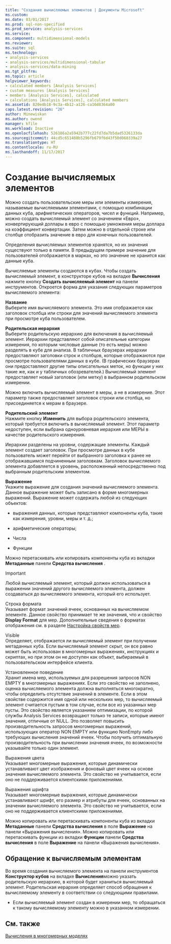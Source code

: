```yaml
---
title: "Создание вычисляемых элементов | Документы Microsoft"
ms.custom: 
ms.date: 03/01/2017
ms.prod: sql-non-specified
ms.prod_service: analysis-services
ms.service: 
ms.component: multidimensional-models
ms.reviewer: 
ms.suite: sql
ms.technology:
- analysis-services
- analysis-services/multidimensional-tabular
- analysis-services/data-mining
ms.tgt_pltfrm: 
ms.topic: article
helpviewer_keywords:
- calculated members [Analysis Services]
- custom measures [Analysis Services]
- members [Analysis Services], calculated
- calculations [Analysis Services], calculated members
ms.assetid: 820e4b18-9c3a-4b12-a126-ca16d8364a00
caps.latest.revision: "26"
author: Minewiskan
ms.author: owend
manager: kfile
ms.workload: Inactive
ms.openlocfilehash: 526186a2a5942b777c22fd7da7b5dad5326133da
ms.sourcegitcommit: 44cd5c651488b5296fb679f6d43f50d068339a27
ms.translationtype: HT
ms.contentlocale: ru-RU
ms.lasthandoff: 11/17/2017
---
```

# <a name="create-calculated-members"></a>Создание вычисляемых элементов
  Можно создать пользовательские меры или элементы измерения, называемые вычисляемыми элементами, с помощью комбинации данных куба, арифметических операторов, чисел и функций. Например, можно создать вычисляемый элемент со значением «Евро», конвертирующий доллары в евро с помощью умножения меры доллара на коэффициент конвертации. Затем можно в отдельной строке или столбце отобразить значение в евро для конечных пользователей.  
  
 Определения вычисляемых элементов хранятся, но их значения существуют только в памяти. В предыдущем примере значение для пользователей отображается в марках, но это значение не хранится как данные куба.  
  
 Вычисляемые элементы создаются в кубах. Чтобы создать вычисляемый элемент, в конструкторе кубов на вкладке **Вычисления** нажмите кнопку **Создать вычисляемый элемент** на панели инструментов. Откроется форма для указания следующих параметров вычисляемого элемента:  
  
 **Название**  
 Выберите имя вычисляемого элемента. Это имя отображается как заголовок столбца или строки для значений вычисляемого элемента при просмотре куба пользователем.  
  
 **Родительская иерархия**  
 Выберите родительскую иерархию для включения в вычисляемый элемент. Иерархии представляют собой описательные категории измерения, по которым числовые данные (то есть меры) можно разделять в кубе для анализа. В табличных браузерах иерархии предоставляют заголовки строк и столбцов, которые отображаются при просмотре пользователями данных в кубе. (В графических браузерах они предоставляют другие типы описательных меток, но функции у них такие же, как и у табличных обозревателей.) Вычисляемый элемент предоставляет новый заголовок (или метку) в выбранном родительском измерении.  
  
 Можно включить вычисляемый элемент в меры, а не в измерение. Этот параметр также предоставляет заголовок строки или столбца, но присоединяется к мерам в браузере.  
  
 **Родительский элемент**  
 Нажмите кнопку **Изменить** для выбора родительского элемента, который требуется включить в вычисляемый элемент. Этот параметр недоступен, если выбрана одноуровневая иерархия или МЕРЫ в качестве родительского измерения.  
  
 Иерархии разделены на уровни, содержащие элементы. Каждый элемент создает заголовок. При просмотре данных в кубе пользователь может перейти от выбранного заголовка к ранее не отображавшимся подчиненным заголовкам. Заголовок вычисляемого элемента добавляется в уровень, расположенный непосредственно под выбранным родительским элементом.  
  
 **Выражение**  
 Укажите выражение для создания значений вычисляемого элемента. Данное выражение может быть записано в форме многомерных выражений. Выражение может содержать любой из следующих объектов:  
  
-   выражения данных, которые представляют компоненты куба, такие как измерения, уровни, меры и т. д.;  
  
-   арифметические операторы;  
  
-   Числа  
  
-   Функции  
  
 Можно перетаскивать или копировать компоненты куба из вкладки **Метаданные** панели **Средства вычисления** .  
  
> [!IMPORTANT]  
>  Любой вычисляемый элемент, который должен использоваться в выражении значений другого вычисляемого элемента, должен создаваться до вычисляемого элемента, который его использует.  
  
 Строка формата  
 Указывает формат значений ячеек, основанных на вычисляемом элементе. Данное свойство принимает те же значения, что и свойство **Display Format** для мер. Дополнительные сведения о форматах отображения см. в разделе [Настройка свойств мер](../../analysis-services/multidimensional-models/configure-measure-properties.md).  
  
 Visible  
 Определяет, отображается ли вычисляемый элемент при получении метаданных куба. Если вычисляемый элемент скрыт, он все равно может быть использован в многомерных выражениях, инструкциях и скриптах, но при этом он не доступен как объект, выбираемый в пользовательском интерфейсе клиента.  
  
 Установленное поведение  
 Хранит имена мер, используемых для разрешения запросов NON EMPTY в многомерных выражениях. Если это свойство не заполнено, оценка вычисляемого элемента должна выполняться многократно, чтобы определить отсутствие значений в элементе. Если в этом свойстве содержится имя одной или нескольких мер, то вычисляемый элемент считается пустым в том случае, если все из указанных мер пусты. Это свойство является указанием оптимизации, по которой службы Analysis Services возвращают только те записи, которые имеют значения, отличные от NULL. Это позволяет повысить производительность запросов многомерных выражений, использующих оператор NON EMPTY или функцию NonEmpty либо требующих вычисления значений ячеек. Чтобы получить оптимальную производительность при вычислении значения ячеек, по возможности указывайте только один элемент.  
  
 Выражения цвета  
 Указывает многомерные выражения, которые динамически устанавливают цвет изображения и фоновый цвет ячеек на основе значения вычисляемого элемента. Это свойство не учитывается, если оно не поддерживается клиентскими приложениями.  
  
 Выражения шрифта  
 Указывает многомерные выражения, которые динамически устанавливают шрифт, его размер и атрибуты для ячеек, основанных на значении вычисляемого элемента. Это свойство не учитывается, если оно не поддерживается клиентскими приложениями.  
  
 Можно копировать или перетаскивать компоненты куба из вкладки **Метаданные** панели **Средства вычисления** в поле **Выражение** на панели «Выражения вычисления». Можно копировать или перетаскивать функции из вкладки **Функции** панели **Средства вычисления** в поле **Выражение** на панели «Выражения вычисления».  
  
## <a name="addressing-calculated-members"></a>Обращение к вычисляемым элементам  
 Во время создания вычисляемого элемента на панели инструментов **Конструктор кубов** на вкладке **Вычисления**можно указать родительскую иерархию, в которой будет храниться вычисляемый элемент. Родительская иерархия определяет способ обращения к вычисляемому элементу в соответствии со следующими правилами.  
  
-   Если вычисляемый элемент создан в измерении мер, то обращаться к такому вычисляемому элементу можно в указанном измерении.  
  
## <a name="see-also"></a>См. также  
 [Вычисления в многомерных моделях](../../analysis-services/multidimensional-models/calculations-in-multidimensional-models.md)  
  
  
